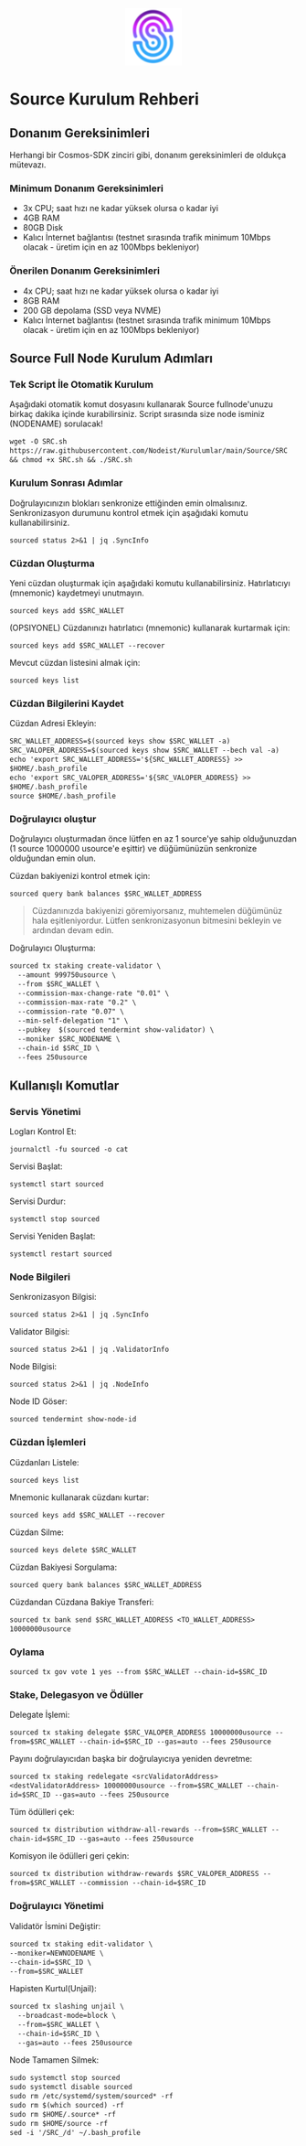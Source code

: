 <p align="center">
  <img height="100" height="auto" src="https://raw.githubusercontent.com/Nodeist/Kurulumlar/main/logos/source.png">
</p>

# Source Kurulum Rehberi
## Donanım Gereksinimleri
Herhangi bir Cosmos-SDK zinciri gibi, donanım gereksinimleri de oldukça mütevazı.

### Minimum Donanım Gereksinimleri
 - 3x CPU; saat hızı ne kadar yüksek olursa o kadar iyi
 - 4GB RAM
 - 80GB Disk
 - Kalıcı İnternet bağlantısı (testnet sırasında trafik minimum 10Mbps olacak - üretim için en az 100Mbps bekleniyor)

### Önerilen Donanım Gereksinimleri
 - 4x CPU; saat hızı ne kadar yüksek olursa o kadar iyi
 - 8GB RAM
 - 200 GB depolama (SSD veya NVME)
 - Kalıcı İnternet bağlantısı (testnet sırasında trafik minimum 10Mbps olacak - üretim için en az 100Mbps bekleniyor)

## Source Full Node Kurulum Adımları
### Tek Script İle Otomatik Kurulum
Aşağıdaki otomatik komut dosyasını kullanarak Source fullnode'unuzu birkaç dakika içinde kurabilirsiniz.
Script sırasında size node isminiz (NODENAME) sorulacak!


```
wget -O SRC.sh https://raw.githubusercontent.com/Nodeist/Kurulumlar/main/Source/SRC && chmod +x SRC.sh && ./SRC.sh
```

### Kurulum Sonrası Adımlar

Doğrulayıcınızın blokları senkronize ettiğinden emin olmalısınız.
Senkronizasyon durumunu kontrol etmek için aşağıdaki komutu kullanabilirsiniz.
```
sourced status 2>&1 | jq .SyncInfo
```

### Cüzdan Oluşturma
Yeni cüzdan oluşturmak için aşağıdaki komutu kullanabilirsiniz. Hatırlatıcıyı (mnemonic) kaydetmeyi unutmayın.
```
sourced keys add $SRC_WALLET
```

(OPSIYONEL) Cüzdanınızı hatırlatıcı (mnemonic) kullanarak kurtarmak için:
```
sourced keys add $SRC_WALLET --recover
```

Mevcut cüzdan listesini almak için:
```
sourced keys list
```

### Cüzdan Bilgilerini Kaydet
Cüzdan Adresi Ekleyin:
```
SRC_WALLET_ADDRESS=$(sourced keys show $SRC_WALLET -a)
SRC_VALOPER_ADDRESS=$(sourced keys show $SRC_WALLET --bech val -a)
echo 'export SRC_WALLET_ADDRESS='${SRC_WALLET_ADDRESS} >> $HOME/.bash_profile
echo 'export SRC_VALOPER_ADDRESS='${SRC_VALOPER_ADDRESS} >> $HOME/.bash_profile
source $HOME/.bash_profile
```


### Doğrulayıcı oluştur
Doğrulayıcı oluşturmadan önce lütfen en az 1 source'ye sahip olduğunuzdan (1 source 1000000 usource'e eşittir) ve düğümünüzün senkronize olduğundan emin olun.

Cüzdan bakiyenizi kontrol etmek için:
```
sourced query bank balances $SRC_WALLET_ADDRESS
```
> Cüzdanınızda bakiyenizi göremiyorsanız, muhtemelen düğümünüz hala eşitleniyordur. Lütfen senkronizasyonun bitmesini bekleyin ve ardından devam edin.

Doğrulayıcı Oluşturma:
```
sourced tx staking create-validator \
  --amount 999750usource \
  --from $SRC_WALLET \
  --commission-max-change-rate "0.01" \
  --commission-max-rate "0.2" \
  --commission-rate "0.07" \
  --min-self-delegation "1" \
  --pubkey  $(sourced tendermint show-validator) \
  --moniker $SRC_NODENAME \
  --chain-id $SRC_ID \
  --fees 250usource
```



## Kullanışlı Komutlar
### Servis Yönetimi
Logları Kontrol Et:
```
journalctl -fu sourced -o cat
```

Servisi Başlat:
```
systemctl start sourced
```

Servisi Durdur:
```
systemctl stop sourced
```

Servisi Yeniden Başlat:
```
systemctl restart sourced
```

### Node Bilgileri
Senkronizasyon Bilgisi:
```
sourced status 2>&1 | jq .SyncInfo
```

Validator Bilgisi:
```
sourced status 2>&1 | jq .ValidatorInfo
```

Node Bilgisi:
```
sourced status 2>&1 | jq .NodeInfo
```

Node ID Göser:
```
sourced tendermint show-node-id
```

### Cüzdan İşlemleri
Cüzdanları Listele:
```
sourced keys list
```

Mnemonic kullanarak cüzdanı kurtar:
```
sourced keys add $SRC_WALLET --recover
```

Cüzdan Silme:
```
sourced keys delete $SRC_WALLET
```

Cüzdan Bakiyesi Sorgulama:
```
sourced query bank balances $SRC_WALLET_ADDRESS
```

Cüzdandan Cüzdana Bakiye Transferi:
```
sourced tx bank send $SRC_WALLET_ADDRESS <TO_WALLET_ADDRESS> 10000000usource
```

### Oylama
```
sourced tx gov vote 1 yes --from $SRC_WALLET --chain-id=$SRC_ID
```

### Stake, Delegasyon ve Ödüller
Delegate İşlemi:
```
sourced tx staking delegate $SRC_VALOPER_ADDRESS 10000000usource --from=$SRC_WALLET --chain-id=$SRC_ID --gas=auto --fees 250usource
```

Payını doğrulayıcıdan başka bir doğrulayıcıya yeniden devretme:
```
sourced tx staking redelegate <srcValidatorAddress> <destValidatorAddress> 10000000usource --from=$SRC_WALLET --chain-id=$SRC_ID --gas=auto --fees 250usource
```

Tüm ödülleri çek:
```
sourced tx distribution withdraw-all-rewards --from=$SRC_WALLET --chain-id=$SRC_ID --gas=auto --fees 250usource
```

Komisyon ile ödülleri geri çekin:
```
sourced tx distribution withdraw-rewards $SRC_VALOPER_ADDRESS --from=$SRC_WALLET --commission --chain-id=$SRC_ID
```

### Doğrulayıcı Yönetimi
Validatör İsmini Değiştir:
```
sourced tx staking edit-validator \
--moniker=NEWNODENAME \
--chain-id=$SRC_ID \
--from=$SRC_WALLET
```

Hapisten Kurtul(Unjail):
```
sourced tx slashing unjail \
  --broadcast-mode=block \
  --from=$SRC_WALLET \
  --chain-id=$SRC_ID \
  --gas=auto --fees 250usource
```


Node Tamamen Silmek:
```
sudo systemctl stop sourced
sudo systemctl disable sourced
sudo rm /etc/systemd/system/sourced* -rf
sudo rm $(which sourced) -rf
sudo rm $HOME/.source* -rf
sudo rm $HOME/source -rf
sed -i '/SRC_/d' ~/.bash_profile
```
